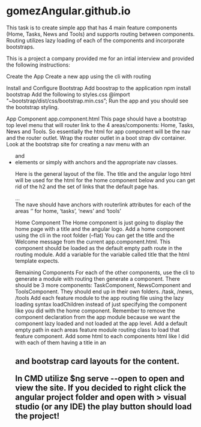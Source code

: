 # gomezAngular.github.io
This task is to create simple app that has 4 main feature components (Home, Tasks, News and Tools) and supports routing between components. Routing utilizes lazy loading of each of the components and incorporate bootstraps.

This is a project a company provided me for an intial interview and provided the following instructions:

Create the App
Create a new app using the cli with routing

Install and Configure Bootstrap
Add boostrap to the application
npm install bootstrap
Add the following to styles.css
@import "~bootstrap/dist/css/bootstrap.min.css”;
Run the app and you should see the bootstrap styling.

App Component
app.component.html
This page should have a bootstrap top level menu that will router link to the 4 areas/components:
Home, Tasks, News and Tools. So essentially the html for app component will be the nav and the router
outlet. Wrap the router outlet in a boot strap div container. Look at the bootstrap site for creating a nav
menu with an <ul> and <li> elements or simply with anchors and the appropriate nav classes.

Here is the general layout of the file. The title and the angular logo html will be used for the html for the
home component below and you can get rid of the h2 and the set of links that the default page has.
<nav>...</nav>
<div container>
<router-outlet></router-outlet>
</div>
The nave should have anchors with routerlink attributes for each of the areas ‘’ for home, ‘tasks’, ‘news’
and ‘tools’

Home Component
The Home component is just going to display the home page with a title and the angular logo. Add a
home component using the cli in the root folder (–flat) You can get the title and the Welcome message
from the current app.component.html. This component should be loaded as the default empty path
route in the routing module.
Add a variable for the variable called title that the html template expects.

Remaining Components
For each of the other components, use the cli to generate a module with routing then generate a component.
There should be 3 more components: TaskComponent, NewsComponent and ToolsComponent.
They should end up in their own folders. /task, /news, /tools
Add each feature module to the app routing file using the lazy loading syntax loadChildren instead of just specifying the component like you did with the home component. Remember to remove the component declaration from the app module because we want the component lazy loaded and not loaded at the app level. Add a default empty path in each areas feature module routing class to load that feature component. Add some html to each components html like I did with each of them having a title in an <h2> and bootstrap card layouts for the content. 

In CMD utilize $ng serve --open to open and view the site. If you decided to right click the angular project folder and open with > visual studio (or any IDE) the play button should load the project!
